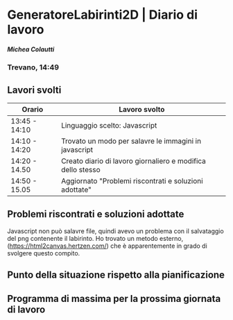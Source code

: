 

# GeneratoreLabirinti2D | Diario di lavoro
##### Michea Colautti
### Trevano, 14:49

## Lavori svolti


|Orario        |Lavoro svolto                                              |
|--------------|-----------------------------------------------------------|
|13:45 - 14:10 |Linguaggio scelto: Javascript                              |
|14:10 - 14:20 |Trovato un modo per salavre le immagini in javascript      |
|14:20 - 14.50 |Creato diario di lavoro giornaliero e modifica dello stesso|
|14:50 - 15.05 |Aggiornato "Problemi riscontrati e soluzioni adottate"     |

##  Problemi riscontrati e soluzioni adottate
Javascript non può salavre file, quindi avevo un problema con il salvataggio del png
contenente il labirinto. Ho trovato un metodo esterno, (https://html2canvas.hertzen.com/)
che è apparentemente in grado di svolgere questo compito.

##  Punto della situazione rispetto alla pianificazione


## Programma di massima per la prossima giornata di lavoro


